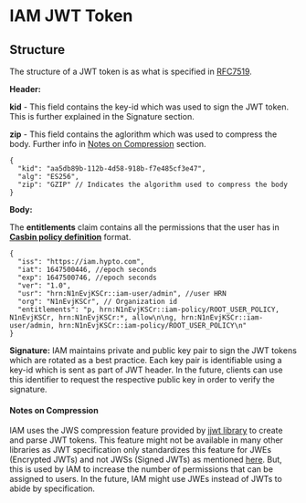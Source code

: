 # IAM JWT Token 

## Structure

The structure of a JWT token is as what is specified in [RFC7519](https://www.rfc-editor.org/rfc/rfc7519.html).


**Header:**

**kid** - This field contains the key-id which was used to sign the JWT token. This is further explained in the Signature section.

**zip** - This field contains the aglorithm which was used to compress the body.
Further info in [Notes on Compression](JWT.md#notes-on-compression) section. 

```json5
{
  "kid": "aa5db89b-112b-4d58-918b-f7e485cf3e47",
  "alg": "ES256",
  "zip": "GZIP" // Indicates the algorithm used to compress the body
}
```

**Body:**

The **entitlements** claim contains all the permissions that the user has in
[**Casbin policy definition**](https://casbin.org/docs/en/syntax-for-models#policy-definition) format.

```json5
{
  "iss": "https://iam.hypto.com",
  "iat": 1647500446, //epoch seconds
  "exp": 1647500746, //epoch seconds
  "ver": "1.0",
  "usr": "hrn:N1nEvjKSCr::iam-user/admin", //user HRN
  "org": "N1nEvjKSCr", // Organization id
  "entitlements": "p, hrn:N1nEvjKSCr::iam-policy/ROOT_USER_POLICY, N1nEvjKSCr, hrn:N1nEvjKSCr:*, allow\n\ng, hrn:N1nEvjKSCr::iam-user/admin, hrn:N1nEvjKSCr::iam-policy/ROOT_USER_POLICY\n"
}
```

**Signature:**
IAM maintains private and public key pair to sign the JWT tokens which are rotated as a best practice.
Each key pair is identifiable using a key-id which is sent as part of JWT header. In the future, clients can use this
identifier to request the respective public key in order to verify the signature.

#### Notes on Compression

IAM uses the JWS compression feature provided by [jjwt library](https://github.com/jwtk/jjwt) to create and parse JWT tokens.
This feature might not be available in many other libraries as JWT specification only standardizes this feature for
JWEs (Encrypted JWTs) and not JWSs (Signed JWTs) as mentioned [here](https://github.com/jwtk/jjwt#compression).
But, this is used by IAM to increase the number of permissions that can be assigned to users. In the future,
IAM might use JWEs instead of JWTs to abide by specification.